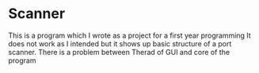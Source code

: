 # Scanner
This is a program which I wrote as a project for a first year programming 
It does not work as I intended but it shows up basic structure of a port scanner. 
There is a problem between Therad of GUI and core of the program
